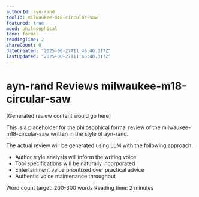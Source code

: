 ```yaml
---
authorId: ayn-rand
toolId: milwaukee-m18-circular-saw
featured: true
mood: philosophical
tone: formal
readingTime: 2
shareCount: 0
dateCreated: "2025-06-27T11:46:40.317Z"
lastUpdated: "2025-06-27T11:46:40.317Z"
---
```


# ayn-rand Reviews milwaukee-m18-circular-saw

[Generated review content would go here]

This is a placeholder for the philosophical formal review of the milwaukee-m18-circular-saw written in the style of ayn-rand.

The actual review will be generated using LLM with the following approach:
- Author style analysis will inform the writing voice
- Tool specifications will be naturally incorporated
- Entertainment value prioritized over practical advice
- Authentic voice maintenance throughout

Word count target: 200-300 words
Reading time: 2 minutes
